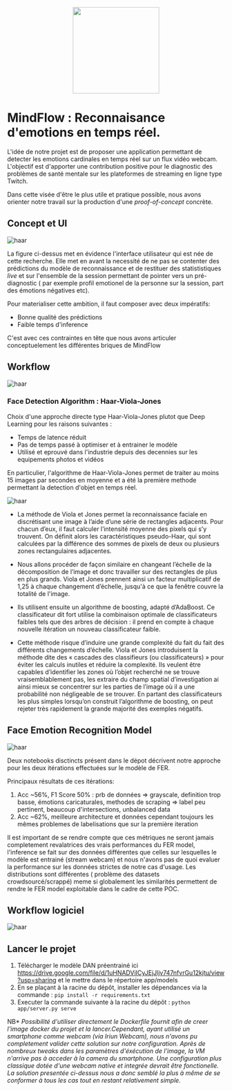 <div align='center'  ><img width=200px height=200px src="img_notebook/mindflow.png"></div>

# MindFlow : Reconnaisance d'emotions en temps réel.

L'idée de notre projet est de proposer une application permettant de detecter les emotions cardinales en temps réel sur un flux vidéo webcam. L'objectif est d'apporter une contribution positive pour le diagnostic des problèmes de santé mentale sur les plateformes de streaming en ligne type Twitch.

Dans cette visée d'être le plus utile et pratique possible, nous avons orienter notre travail sur la production d'une *proof-of-concept* concrète.


## Concept et UI

![haar](img_notebook/mindflow_ui.PNG)

La figure ci-dessus met en évidence l'interface utilisateur qui est née de cette recherche. Elle met en avant la necessité de ne pas se contenter des prédictions du modèle de reconnaissance et de restituer des statististiques *live* et sur l'ensemble de la session permettant de pointer vers un pré-diagnostic ( par exemple profil emotionel de la personne sur la session, part des émotions négatives etc).

Pour materialiser cette ambition, il faut composer avec deux impératifs:

* Bonne qualité des prédictions
* Faible temps d'inference

C'est avec ces contraintes en tête que nous avons articuler conceptuelement les différentes briques de MindFlow

## Workflow

![haar](img_notebook/video_feed_workflow.PNG)

### Face Detection Algorithm : Haar-Viola-Jones

Choix d'une approche directe type Haar-Viola-Jones plutot que Deep Learning pour les raisons suivantes :

* Temps de latence réduit
* Pas de temps passé à optimiser et à entrainer le modèle
* Utilisé et eprouvé dans l'industrie depuis des decennies sur les equipements photos et vidéos

En particulier, l'algorithme de Haar-Viola-Jones permet de traiter au moins 15 images par secondes en moyenne et a été la première methode permettant la detection d'objet en temps réel.

![haar](img_notebook/img9.png)


* La méthode de Viola et Jones permet la reconnaissance faciale en discrétisant une image à l’aide d’une série de rectangles adjacents. Pour chacun d’eux, il faut calculer l’intensité moyenne des pixels qui s’y trouvent. On définit alors les caractéristiques pseudo-Haar, qui sont calculées par la différence des sommes de pixels de deux ou plusieurs zones rectangulaires adjacentes. 

* Nous allons procéder de façon similaire en changeant l’échelle de la décomposition de l’image et donc travailler sur des rectangles de plus en plus grands. Viola et Jones prennent ainsi un facteur multiplicatif de 1,25 à chaque changement d’échelle, jusqu'à ce que la fenêtre couvre la totalité de l'image.

* Ils utilisent ensuite un algorithme de boosting, adapté d’AdaBoost.  Ce classificateur dit fort utilise la combinaison optimale de classificateurs faibles tels que des arbres de décision : il prend en compte à chaque nouvelle itération un nouveau classificateur faible. 

* Cette méthode risque d’induire une grande complexité du fait du fait des différents changements d’échelle. Viola et Jones introduisent la méthode dite des « cascades des classifieurs (ou classificateurs) » pour éviter les calculs inutiles et réduire la complexité. Ils veulent être capables d’identifier les zones où l’objet recherché ne se trouve vraisemblablement pas, les extraire du champ spatial d’investigation ai ainsi mieux se concentrer sur les parties de l’image où il a une probabilité non négligeable de se trouver. En  partant des classificateurs les plus simples lorsqu’on construit l’algorithme de boosting, on peut rejeter très rapidement la grande majorité des exemples négatifs.

## Face Emotion Recognition Model

![haar](img_notebook/iter_fer.PNG)

Deux notebooks disctincts présent dans le dépot décrivent notre approche pour les deux itérations effectuées sur le modèle de FER.

Principaux résultats de ces itérations:

1. Acc ~56%, F1 Score 50% : prb de données => grayscale, definition trop basse, émotions caricaturales, methodes de scraping => label peu pertinent, beaucoup d'intersections, unbalanced data
2. Acc ~62%, meilleure architecture et données cependant toujours les mêmes problemes de labelisations que sur la première iteration 

Il est important de se rendre compte que ces métriques ne seront jamais completement revalatrices des vrais performances du FER model, l'inference se fait sur des données différentes que celles sur lesquelles le modèle est entrainé (stream webcam) et nous n'avons pas de quoi evaluer la performance sur les données strictes de notre cas d'usage.
Les distributions sont différentes ( problème des datasets crowdsourcé/scrappé) meme si globalement les similarités permettent de rendre le FER model exploitable dans le cadre de cette POC.


## Workflow logiciel

![haar](img_notebook/wf_mind.PNG)

## Lancer le projet

1. Télécharger le modèle DAN préentrainé ici https://drive.google.com/file/d/1uHNADViICyJEjJljv747nfvrGu12kjtu/view?usp=sharing et le mettre dans le répertoire app/models
2. En se plaçant à la racine du dépôt, installer les dépendances via la commande : `pip install -r requirements.txt`
3. Executer la commande suivante à la racine du dépôt : `python app/server.py serve`

NB*
*Possibilité d'utiliser directement le Dockerfile fournit afin de creer l'image docker du projet et la lancer.Cependant, ayant utilisé un smartphone comme webcam (via Iriun Webcam), nous n'avons pu completement valider cette solution sur notre configuration. Après de nombreux tweaks dans les paramètres d'éxécution de l'image, la VM n'arrive pas à acceder à la camera du smartphone.
Une configuration plus classique dotée d'une webcam native et integrée devrait être fonctionelle. La solution presentée ci-dessus nous a donc semblé la plus à même de se conformer à tous les cas tout en restant relativement simple.*

